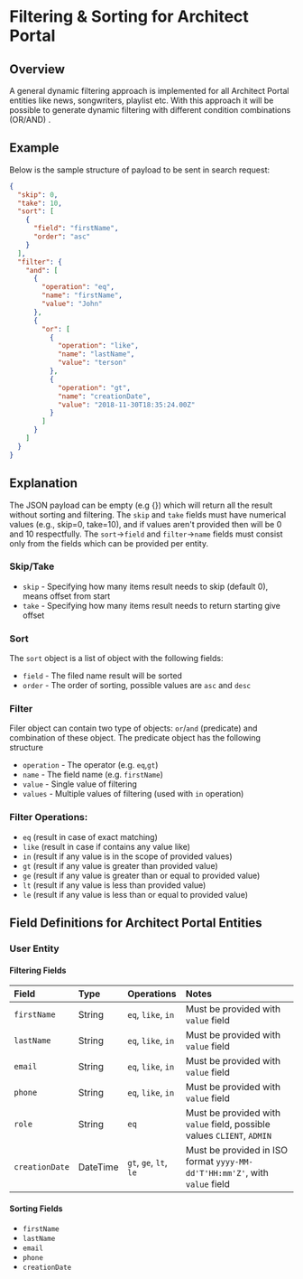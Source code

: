 # Filtering & Sorting for Architect Portal

## Overview

A general dynamic filtering approach is implemented for all Architect Portal entities like news,
songwriters, playlist etc. With this approach it will be possible to generate dynamic filtering with
different condition combinations (OR/AND)
.

## Example

Below is the sample structure of payload to be sent in search request:

```json
{
  "skip": 0,
  "take": 10,
  "sort": [
    {
      "field": "firstName",
      "order": "asc"
    }
  ],
  "filter": {
    "and": [
      {
        "operation": "eq",
        "name": "firstName",
        "value": "John"
      },
      {
        "or": [
          {
            "operation": "like",
            "name": "lastName",
            "value": "terson"
          },
          {
            "operation": "gt",
            "name": "creationDate",
            "value": "2018-11-30T18:35:24.00Z"
          }
        ]
      }
    ]
  }
}
```

## Explanation

The JSON payload can be empty (e.g {}) which will return all the result without sorting and
filtering. The `skip` and `take` fields must have numerical values (e.g., skip=0, take=10), and if
values aren't provided then will be 0 and 10 respectfully. The `sort`->`field` and `filter`->`name`
fields must consist only from the fields which can be provided per entity.

### Skip/Take

- `skip` - Specifying how many items result needs to skip (default 0), means offset from start
- `take` - Specifying how many items result needs to return starting give offset

### Sort

The `sort` object is a list of object with the following fields:

- `field` - The filed name result will be sorted
- `order` - The order of sorting, possible values are `asc` and `desc`

### Filter

Filer object can contain two type of objects: `or`/`and` (predicate) and combination of these
object. The predicate object has the following structure

- `operation` - The operator (e.g. `eq`,`gt`)
- `name` - The field name (e.g. `firstName`)
- `value` - Single value of filtering
- `values` - Multiple values of filtering (used with `in` operation)

### Filter Operations:

- `eq`       (result in case of exact matching)
- `like`     (result in case if contains any value like)
- `in`       (result if any value is in the scope of provided values)
- `gt`       (result if any value is greater than provided value)
- `ge`       (result if any value is greater than or equal to provided value)
- `lt`       (result if any value is less than provided value)
- `le`       (result if any value is less than or equal to provided value)

## Field Definitions for Architect Portal Entities

### User Entity

#### Filtering Fields

| Field          | Type     | Operations             | Notes                                                                      |
|:---------------|:---------|:-----------------------|:---------------------------------------------------------------------------|
| `firstName`    | String   | `eq`, `like`, `in`     | Must be provided with `value` field                                        |
| `lastName`     | String   | `eq`, `like`, `in`     | Must be provided with `value` field                                        |
| `email`        | String   | `eq`, `like`, `in`     | Must be provided with `value` field                                        |
| `phone`        | String   | `eq`, `like`, `in`     | Must be provided with `value` field                                        |
| `role`         | String   | `eq`                   | Must be provided with `value` field, possible values `CLIENT`, `ADMIN`     |
| `creationDate` | DateTime | `gt`, `ge`, `lt`, `le` | Must be provided in ISO format `yyyy-MM-dd'T'HH:mm'Z'`, with `value` field |

#### Sorting Fields

- `firstName`
- `lastName`
- `email`
- `phone`
- `creationDate`